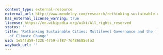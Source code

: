 ```yaml
---
content_type: external-resource
external_url: http://www.mendeley.com/research/rethinking-sustainable-cities-multilevel-governance-urban-politics-climate-change/
has_external_license_warning: true
license: https://en.wikipedia.org/wiki/All_rights_reserved
status: ''
title: 'Rethinking Sustainable Cities: Multilevel Governance and the ''Urban'' Politics
  of Climate Change'
uid: 1e54fd59-f22b-4759-af87-7d486b85efa3
wayback_url: ''
---
```

